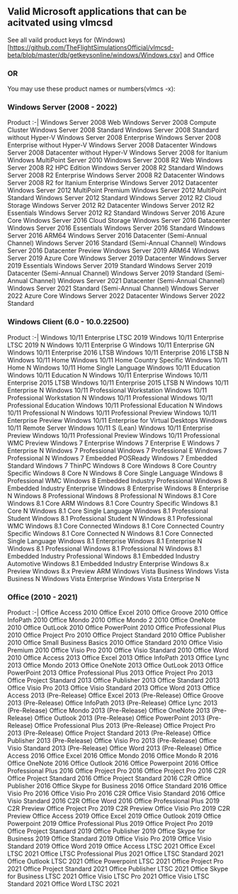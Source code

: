 ## Valid Microsoft applications that can be acitvated using vlmcsd

 See all vaild product keys for (Windows)[https://github.com/TheFlightSimulationsOfficial/vlmcsd-beta/blob/master/db/getkeysonline/windows/Windows.csv] and Office

### OR

 You may use these product names or numbers(vlmcs -x): 

### Windows Server (2008 - 2022)

Product
:-|
Windows Server 2008 Web
Windows Server 2008 Compute Cluster
Windows Server 2008 Standard
Windows Server 2008 Standard without Hyper-V
Windows Server 2008 Enterprise
Windows Server 2008 Enterprise without Hyper-V
Windows Server 2008 Datacenter
Windows Server 2008 Datacenter without Hyper-V
Windows Server 2008 for Itanium
Windows MultiPoint Server 2010
Windows Server 2008 R2 Web
Windows Server 2008 R2 HPC Edition
Windows Server 2008 R2 Standard
Windows Server 2008 R2 Enterprise
Windows Server 2008 R2 Datacenter
Windows Server 2008 R2 for Itanium Enterprise
Windows Server 2012 Datacenter
Windows Server 2012 MultiPoint Premium
Windows Server 2012 MultiPoint Standard
Windows Server 2012 Standard
Windows Server 2012 R2 Cloud Storage
Windows Server 2012 R2 Datacenter
Windows Server 2012 R2 Essentials
Windows Server 2012 R2 Standard
Windows Server 2016 Azure Core
Windows Server 2016 Cloud Storage
Windows Server 2016 Datacenter
Windows Server 2016 Essentials
Windows Server 2016 Standard
Windows Server 2016 ARM64
Windows Server 2016 Datacenter (Semi-Annual Channel)
Windows Server 2016 Standard (Semi-Annual Channel)
Windows Server 2016 Datacenter Preview
Windows Server 2019 ARM64
Windows Server 2019 Azure Core
Windows Server 2019 Datacenter
Windows Server 2019 Essentials
Windows Server 2019 Standard
Windows Server 2019 Datacenter (Semi-Annual Channel)
Windows Server 2019 Standard (Semi-Annual Channel)
Windows Server 2021 Datacenter (Semi-Annual Channel)
Windows Server 2021 Standard (Semi-Annual Channel)
Windows Server 2022 Azure Core
Windows Server 2022 Datacenter
Windows Server 2022 Standard
 
### Windows Client (6.0 - 10.0.22500)

Product
:-|
Windows 10/11 Enterprise LTSC 2019
Windows 10/11 Enterprise LTSC 2019 N
Windows 10/11 Enterprise G
Windows 10/11 Enterprise GN
Windows 10/11 Enterprise 2016 LTSB
Windows 10/11 Enterprise 2016 LTSB N
Windows 10/11 Home
Windows 10/11 Home Country Specific
Windows 10/11 Home N
Windows 10/11 Home Single Language
Windows 10/11 Education
Windows 10/11 Education N
Windows 10/11 Enterprise
Windows 10/11 Enterprise 2015 LTSB
Windows 10/11 Enterprise 2015 LTSB N
Windows 10/11 Enterprise N
Windows 10/11 Professional Workstation
Windows 10/11 Professional Workstation N
Windows 10/11 Professional
Windows 10/11 Professional Education
Windows 10/11 Professional Education N
Windows 10/11 Professional N
Windows 10/11 Professional Preview
Windows 10/11 Enterprise Preview
Windows 10/11 Enterprise for Virtual Desktops
Windows 10/11 Remote Server
Windows 10/11 S (Lean)
Windows 10/11 Enterprise Preview
Windows 10/11 Professional Preview
Windows 10/11 Professional WMC Preview
Windows 7 Enterprise
Windows 7 Enterprise E
Windows 7 Enterprise N
Windows 7 Professional
Windows 7 Professional E
Windows 7 Professional N
Windows 7 Embedded POSReady
Windows 7 Embedded Standard
Windows 7 ThinPC
Windows 8 Core
Windows 8 Core Country Specific
Windows 8 Core N
Windows 8 Core Single Language
Windows 8 Professional WMC
Windows 8 Embedded Industry Professional
Windows 8 Embedded Industry Enterprise
Windows 8 Enterprise
Windows 8 Enterprise N
Windows 8 Professional
Windows 8 Professional N
Windows 8.1 Core
Windows 8.1 Core ARM
Windows 8.1 Core Country Specific
Windows 8.1 Core N
Windows 8.1 Core Single Language
Windows 8.1 Professional Student
Windows 8.1 Professional Student N
Windows 8.1 Professional WMC
Windows 8.1 Core Connected
Windows 8.1 Core Connected Country Specific
Windows 8.1 Core Connected N
Windows 8.1 Core Connected Single Language
Windows 8.1 Enterprise
Windows 8.1 Enterprise N
Windows 8.1 Professional
Windows 8.1 Professional N
Windows 8.1 Embedded Industry Professional
Windows 8.1 Embedded Industry Automotive
Windows 8.1 Embedded Industry Enterprise
Windows 8.x Preview
Windows 8.x Preview ARM
Windows Vista Business
Windows Vista Business N
Windows Vista Enterprise
Windows Vista Enterprise N

### Office (2010 - 2021)

Product
:-|
Office Access 2010
Office Excel 2010
Office Groove 2010
Office InfoPath 2010
Office Mondo 2010
Office Mondo 2 2010
Office OneNote 2010
Office OutLook 2010
Office PowerPoint 2010
Office Professional Plus 2010
Office Project Pro 2010
Office Project Standard 2010
Office Publisher 2010
Office Small Business Basics 2010
Office Standard 2010
Office Visio Premium 2010
Office Visio Pro 2010
Office Visio Standard 2010
Office Word 2010
Office Access 2013
Office Excel 2013
Office InfoPath 2013
Office Lync 2013
Office Mondo 2013
Office OneNote 2013
Office OutLook 2013
Office PowerPoint 2013
Office Professional Plus 2013
Office Project Pro 2013
Office Project Standard 2013
Office Publisher 2013
Office Standard 2013
Office Visio Pro 2013
Office Visio Standard 2013
Office Word 2013
Office Access 2013 (Pre-Release)
Office Excel 2013 (Pre-Release)
Office Groove 2013 (Pre-Release)
Office InfoPath 2013 (Pre-Release)
Office Lync 2013 (Pre-Release)
Office Mondo 2013 (Pre-Release)
Office OneNote 2013 (Pre-Release)
Office Outlook 2013 (Pre-Release)
Office PowerPoint 2013 (Pre-Release)
Office Professional Plus 2013 (Pre-Release)
Office Project Pro 2013 (Pre-Release)
Office Project Standard 2013 (Pre-Release)
Office Publisher 2013 (Pre-Release)
Office Visio Pro 2013 (Pre-Release)
Office Visio Standard 2013 (Pre-Release)
Office Word 2013 (Pre-Release)
Office Access 2016
Office Excel 2016
Office Mondo 2016
Office Mondo R 2016
Office OneNote 2016
Office Outlook 2016
Office Powerpoint 2016
Office Professional Plus 2016
Office Project Pro 2016
Office Project Pro 2016 C2R
Office Project Standard 2016
Office Project Standard 2016 C2R
Office Publisher 2016
Office Skype for Business 2016
Office Standard 2016
Office Visio Pro 2016
Office Visio Pro 2016 C2R
Office Visio Standard 2016
Office Visio Standard 2016 C2R
Office Word 2016
Office Professional Plus 2019 C2R Preview
Office Project Pro 2019 C2R Preview
Office Visio Pro 2019 C2R Preview
Office Access 2019
Office Excel 2019
Office Outlook 2019
Office Powerpoint 2019
Office Professional Plus 2019
Office Project Pro 2019
Office Project Standard 2019
Office Publisher 2019
Office Skype for Business 2019
Office Standard 2019
Office Visio Pro 2019
Office Visio Standard 2019
Office Word 2019
Office Access LTSC 2021
Office Excel LTSC 2021
Office LTSC Professional Plus 2021
Office LTSC Standard 2021
Office Outlook LTSC 2021
Office Powerpoint LTSC 2021
Office Project Pro 2021
Office Project Standard 2021
Office Publisher LTSC 2021
Office Skype for Business LTSC 2021
Office Visio LTSC Pro 2021
Office Visio LTSC Standard 2021
Office Word LTSC 2021
